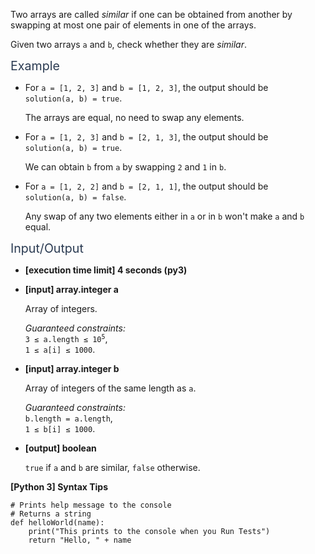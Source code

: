 <p>Two arrays are called <em>similar</em> if one can be obtained from another by swapping at most one pair of elements in one of the arrays.</p>
<p>Given two arrays <code>a</code> and <code>b</code>, check whether they are <em>similar</em>.</p>
<p><span class="markdown--header" style="color:#2b3b52;font-size:1.4em">Example</span></p>
<ul>
<li>
<p>For <code>a = [1, 2, 3]</code> and <code>b = [1, 2, 3]</code>, the output should be<br />
<code>solution(a, b) = true</code>.</p>
<p>The arrays are equal, no need to swap any elements.</p>
</li>
<li>
<p>For <code>a = [1, 2, 3]</code> and <code>b = [2, 1, 3]</code>, the output should be<br />
<code>solution(a, b) = true</code>.</p>
<p>We can obtain <code>b</code> from <code>a</code> by swapping <code>2</code> and <code>1</code> in <code>b</code>.</p>
</li>
<li>
<p>For <code>a = [1, 2, 2]</code> and <code>b = [2, 1, 1]</code>, the output should be<br />
<code>solution(a, b) = false</code>.</p>
<p>Any swap of any two elements either in <code>a</code> or in <code>b</code> won't make <code>a</code> and <code>b</code> equal.</p>
</li>
</ul>
<p><span class="markdown--header" style="color:#2b3b52;font-size:1.4em">Input/Output</span></p>
<ul>
<li>
<p><strong>[execution time limit] 4 seconds (py3)</strong></p>
</li>
<li>
<p><strong>[input] array.integer a</strong></p>
<p>Array of integers.</p>
<p><em>Guaranteed constraints:</em><br />
<code>3 ≤ a.length ≤ 10<sup>5</sup></code>,<br />
<code>1 ≤ a[i] ≤ 1000</code>.</p>
</li>
<li>
<p><strong>[input] array.integer b</strong></p>
<p>Array of integers of the same length as <code>a</code>.</p>
<p><em>Guaranteed constraints:</em><br />
<code>b.length = a.length</code>,<br />
<code>1 ≤ b[i] ≤ 1000</code>.</p>
</li>
<li>
<p><strong>[output] boolean</strong></p>
<p><code>true</code> if <code>a</code> and <code>b</code> are similar, <code>false</code> otherwise.</p>
</li>
</ul>
<p><strong>[Python 3] Syntax Tips</strong></p>
<pre><code class="language-python"><span class="hljs-comment"># Prints help message to the console</span>
<span class="hljs-comment"># Returns a string</span>
<span class="hljs-keyword">def</span> <span class="hljs-title function_">helloWorld</span>(<span class="hljs-params">name</span>):
    <span class="hljs-built_in">print</span>(<span class="hljs-string">"This prints to the console when you Run Tests"</span>)
    <span class="hljs-keyword">return</span> <span class="hljs-string">"Hello, "</span> + name

</code></pre>
